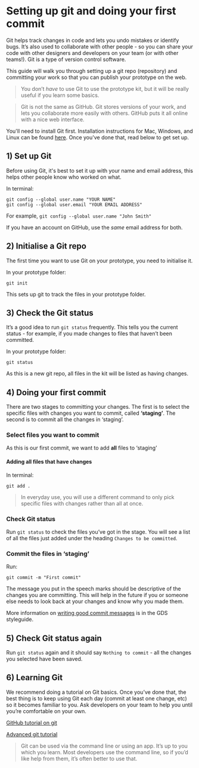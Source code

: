 # Setting up git and doing your first commit

Git helps track changes in code and lets you undo mistakes or identify bugs. It’s also used to collaborate with other people - so you can share your code with other designers and developers on your team (or with other teams!). Git is a type of version control software.

This guide will walk you through setting up a git repo (repository) and committing your work so that you can publish your prototype on the web.

> You don’t *have* to use Git to use the prototype kit, but it will be really useful if you learn some basics.

> Git is not the same as GitHub. Git stores versions of your work, and lets you collaborate more easily with others. GitHub puts it all online with a nice web interface.

You'll need to install Git first. Installation instructions for Mac, Windows, and Linux can be found [here](https://git-scm.com/book/en/v2/Getting-Started-Installing-Git). Once you've done that, read below to get set up.

## 1) Set up Git

Before using Git, it's best to set it up with your name and email address, this helps other people know who worked on what.

In terminal:
```
git config --global user.name "YOUR NAME"
git config --global user.email "YOUR EMAIL ADDRESS"
```

For example,  `git config --global user.name "John Smith"`

If you have an account on GitHub, use the *same* email address for both.

## 2) Initialise a Git repo

The first time you want to use Git on your prototype, you need to initialise it.

In your prototype folder:
```
git init
```

This sets up git to track the files in your prototype folder.

## 3) Check the Git status

It’s a good idea to run `git status` frequently. This tells you the current status - for example, if you made changes to files that haven’t been committed.

In your prototype folder:
```
git status
```

As this is a new git repo, all files in the kit will be listed as having changes.

## 4) Doing your first commit

There are two stages to committing your changes. The first is to select the specific files with changes you want to commit, called **‘staging’**. The second is to commit all the changes in ‘staging’.

### Select files you want to commit

As this is our first commit, we want to add **all** files to ‘staging’

#### Adding all files that have changes

In terminal:
```
git add .
```
> In everyday use, you will use a different command to only pick specific files with changes rather than all at once.


### Check Git status

Run `git status` to check the files you’ve got in the stage. You will see a list of all the files just added under the heading `Changes to be committed`.

### Commit the files in ‘staging’

Run:
```
git commit -m "First commit"
```
The message you put in the speech marks should be descriptive of the changes you are committing. This will help in the future if you or someone else needs to look back at your changes and know why you made them.

More information on [writing good commit messages](https://github.com/alphagov/styleguides/blob/master/git.md#commit-messages) is in the GDS styleguide.

## 5) Check Git status again

Run `git status` again and it should say `Nothing to commit` - all the changes you selected have been saved.

## 6) Learning Git

We recommend doing a tutorial on Git basics. Once you’ve done that, the best thing is to keep using Git each day (commit at least one change, etc) so it becomes familiar to you. Ask developers on your team to help you until you’re comfortable on your own.

[GitHub tutorial on git](https://try.github.io/levels/1/challenges/1)

[Advanced git tutorial](http://think-like-a-git.net/)

> Git can be used via the command line or using an app. It’s up to you which you learn. Most developers use the command line, so if you’d like help from them, it’s often better to use that.
